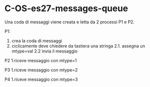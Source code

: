 # C-OS-es27-messages-queue
Una coda di messaggi viene creata e letta da 2 processi P1 e P2.

P1:
1. crea la coda di messaggi
2. ciclicamente deve chiedere da tastiera una stringa
2.1. assegna un mtype=val
2.2 invia il messaggio

P2 
1.riceve messaggio con mtype=1

P3 
1.riceve messaggio con mtype=2

P4
1.riceve messaggio con mtype=3
